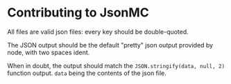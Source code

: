 # Contributing to JsonMC

All files are valid json files: every key should be double-quoted.

The JSON output should be the default "pretty" json output provided by node, with two spaces ident.

When in doubt, the output should match the `JSON.stringify(data, null, 2)` function output. `data` being the contents of the json file.
